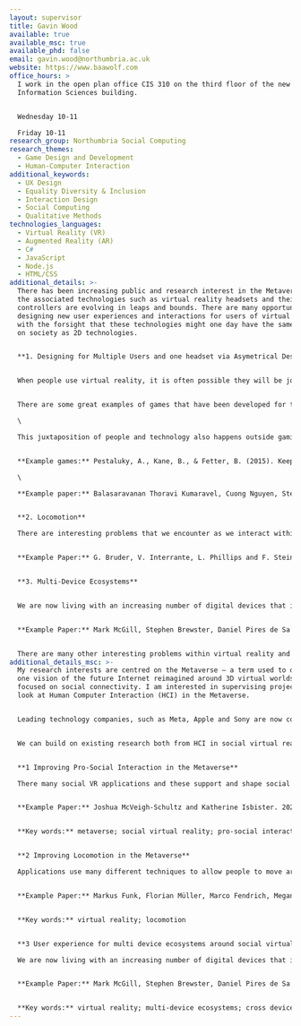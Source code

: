 ```yaml
---
layout: supervisor
title: Gavin Wood
available: true
available_msc: true
available_phd: false
email: gavin.wood@northumbria.ac.uk
website: https://www.baawolf.com
office_hours: >
  I work in the open plan office CIS 310 on the third floor of the new Computer
  Information Sciences building.


  Wednesday 10-11

  Friday 10-11
research_group: Northumbria Social Computing
research_themes:
  - Game Design and Development
  - Human-Computer Interaction
additional_keywords:
  - UX Design
  - Equality Diversity & Inclusion
  - Interaction Design
  - Social Computing
  - Qualitative Methods
technologies_languages:
  - Virtual Reality (VR)
  - Augmented Reality (AR)
  - C#
  - JavaScript
  - Node.js
  - HTML/CSS
additional_details: >-
  There has been increasing public and research interest in the Metaverse and
  the associated technologies such as virtual reality headsets and their
  controllers are evolving in leaps and bounds. There are many opportunities in
  designing new user experiences and interactions for users of virtual reality,
  with the forsight that these technologies might one day have the same impact
  on society as 2D technologies.


  **1. Designing for Multiple Users and one headset via Asymetrical Design**


  When people use virtual reality, it is often possible they will be joining from a domestic setting where other people are present. This often provides a problem where people without a headset are excluded from the experience and it is not always practical to provide everyone with a headset so they can join the virtual world together.


  There are some great examples of games that have been developed for this situations. For example, Keeping Talking and Nobody Explodes is a puzzle game where one person is placed inside virtual reality defusing a bomb while the other player has to read the games intentionally confusing manual in real life. There are also other games that can be played in a co-located setting with one headset e.g., Acron: Attack of the Squirrels on Oculus Quest. \

  \

  This juxtaposition of people and technology also happens outside gaming contexts, for example, as we might use virtual reality for productivity, creativity or even learning with other  present. There are opportunities for creating new designs that support and even find new value and uses for these configurations.\


  **Example games:** Pestaluky, A., Kane, B., & Fetter, B. (2015). Keep Talking and Nobody Explodes. Retrieved from https://www.keeptalkinggame.com/

  \

  **Example paper:** Balasaravanan Thoravi Kumaravel, Cuong Nguyen, Stephen DiVerdi, and Bjoern Hartmann. 2020. TransceiVR: Bridging Asymmetrical Communication Between VR Users and External Collaborators. In Proceedings of the 33rd Annual ACM Symposium on User Interface Software and Technology (UIST '20). Association for Computing Machinery, New York, NY, USA, 182–195. https://doi.org/10.1145/3379337.3415827


  **2. Locomotion**

  There are interesting problems that we encounter as we interact within virtual reality environments. One problem is how we allow people to move around in VR in a way that feels intuitive. These specific interactions are called Locomotion. Current solutions include “Walking in Place”, Teleportation and Redirected Walking. There are lots of opportunities to explore in this area 


  **Example Paper:** G. Bruder, V. Interrante, L. Phillips and F. Steinicke, "Redirecting Walking and Driving for Natural Navigation in Immersive Virtual Environments," in IEEE Transactions on Visualization and Computer Graphics, vol. 18, no. 4, pp. 538-545, April 2012, doi: 10.1109/TVCG.2012.55.


  **3. Multi-Device Ecosystems** 


  We are now living with an increasing number of digital devices that include multiple displays, keyboards, mice, mobile phones, smart devices and smart watches. Cross device interaction can still be a frustrating user experience where there is lack of consistency, it can be difficult to bring data between devices and the systems do not necessarily understand the intent of the user. As we put on virtual reality headsets, we often enveloped in the virtual space. There has been interesting work that uses pass-through technologies around keyboards and there is opportunity to build on that work and look at other user experiences around the problem of multi-device ecosystems and virtual reality.


  **Example Paper:** Mark McGill, Stephen Brewster, Daniel Pires de Sa Medeiros, Sidney Bovet, Mario Gutierrez, and Aidan Kehoe. 2022. Creating and Augmenting Keyboards for Extended Reality with the Keyboard Augmentation Toolkit. ACM Trans. Computer Human Interaction. 29, 2, Article 15 (April 2022), 39 pages. https://doi.org/10.1145/3490495


  There are many other interesting problems within virtual reality and I am interested to chat about research in this area.
additional_details_msc: >-
  My research interests are centred on the Metaverse – a term used to describe
  one vision of the future Internet reimagined around 3D virtual worlds and
  focused on social connectivity. I am interested in supervising projects that
  look at Human Computer Interaction (HCI) in the Metaverse.


  Leading technology companies, such as Meta, Apple and Sony are now committing significant resource towards the design and development of their own branded and consumerist visions of the metaverse. HCI in the Metaverse has an important role in ensuring these futures are “healthier” where peoples’ experiences with these technologies are based on equality, diversity and inclusivity.


  We can build on existing research both from HCI in social virtual reality and games design to explore a better future for the Metaverse. I have included some example projects that speak to interaction design with a focus on building and evaluating new software prototypes.


  **1 Improving Pro-Social Interaction in the Metaverse**

  There many social VR applications and these support and shape social interaction in different ways. This includes how people relate to each other in an embodied sense, the social norms of the platform, how we experience activities together there, and how we mitigate harassment. We should explore existing and create new pro-social interactions in our applications.


  **Example Paper:** Joshua McVeigh-Schultz and Katherine Isbister. 2021. The Case for “Weird Social” in VR/XR: A Vision of Social Superpowers Beyond Meatspace. In Extended Abstracts of the 2021 CHI Conference on Human Factors in Computing Systems (CHI EA '21). Association for Computing Machinery, New York, NY, USA, Article 17, 1–10. https://doi.org/10.1145/3411763.3450377


  **Key words:** metaverse; social virtual reality; pro-social interaction


  **2 Improving Locomotion in the Metaverse**

  Applications use many different techniques to allow people to move around virtual reality which is called locomotion. As adoption of virtual reality increases, we might consider that not everyone has the physical real estate to move around inside virtual reality or when given space can find that existing mechanisms like walking in place or teleportation leave room for improvement. There is opportunity in this area to create new techniques for locomotion or advance existing techniques.


  **Example Paper:** Markus Funk, Florian Müller, Marco Fendrich, Megan Shene, Moritz Kolvenbach, Niclas Dobbertin, Sebastian Günther, and Max Mühlhäuser. 2019. Assessing the Accuracy of Point & Teleport Locomotion with Orientation Indication for Virtual Reality using Curved Trajectories. In Proceedings of the 2019 CHI Conference on Human Factors in Computing Systems (CHI '19). Association for Computing Machinery, New York, NY, USA, Paper 147, 1–12. https://doi.org/10.1145/3290605.3300377


  **Key words:** virtual reality; locomotion


  **3 User experience for multi device ecosystems around social virtual reality**

  We are now living with an increasing number of digital devices that include multiple displays, keyboards, mice, mobile phones, smart devices and smart watches. Cross device interaction can still be a frustrating user experience where there is lack of consistency, it can be difficult to bring data between devices and the systems do not necessarily understand the intent of the user. As we put on virtual reality headsets, we often enveloped in the virtual space. There has been interesting work that uses pass-through technologies around keyboards and there is opportunity to build on that work and look at other user experiences around this problem of multi-device ecosystems and virtual reality.


  **Example Paper:** Mark McGill, Stephen Brewster, Daniel Pires de Sa Medeiros, Sidney Bovet, Mario Gutierrez, and Aidan Kehoe. 2022. Creating and Augmenting Keyboards for Extended Reality with the Keyboard Augmentation Toolkit. ACM Trans. Computer Human Interaction. 29, 2, Article 15 (April 2022), 39 pages. https://doi.org/10.1145/3490495 


  **Key words:** virtual reality; multi-device ecosystems; cross device interaction
---
```

